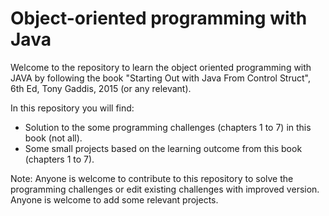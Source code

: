 # Object-oriented programming with Java

Welcome to the repository to learn the object oriented programming with JAVA by following the book "Starting Out with Java From Control Struct", 6th Ed, Tony Gaddis, 2015 (or any relevant). 

In this repository you will find:

* Solution to the some programming challenges (chapters 1 to 7) in this book (not all). 
* Some small projects based on the learning outcome from this book (chapters 1 to 7). 

Note: Anyone is welcome to contribute to this repository to solve the programming challenges or edit existing challenges with improved version. Anyone is welcome to add some relevant projects.  
